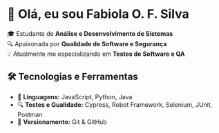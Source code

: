 
# 👋 Olá, eu sou Fabiola O. F. Silva

🎓 Estudante de **Análise e Desenvolvimento de Sistemas**  
🔍 Apaixonada por **Qualidade de Software e Segurança**  
💡 Atualmente me especializando em **Testes de Software e QA**  

## 🛠️ Tecnologias e Ferramentas  

- 🚀 **Linguagens:** JavaScript, Python, Java
- 🔍 **Testes e Qualidade:** Cypress, Robot Framework, Selenium, JUnit, Postman  
- 📂 **Versionamento:** Git & GitHub

